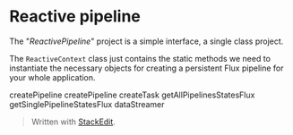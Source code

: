 # Reactive pipeline

The "*ReactivePipeline*" project is a simple interface, a single class project.

The `ReactiveContext` class just contains the static methods we need to instantiate the necessary objects for creating a persistent Flux pipeline for your whole application.


createPipeline
createPipeline
createTask
getAllPipelinesStatesFlux
getSinglePipelineStatesFlux
dataStreamer


> Written with [StackEdit](https://stackedit.io/).
<!--stackedit_data:
eyJoaXN0b3J5IjpbLTE2MTI2OTg0NjUsLTU0ODYyMjM3NV19
-->